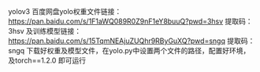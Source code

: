 yolov3
百度网盘yolo权重文件链接：https://pan.baidu.com/s/1F1aWQ089R0Z9nF1eY8buuQ?pwd=3hsv 
提取码：3hsv 
及训练模型链接：https://pan.baidu.com/s/15TqmNEAjuZUQhr9RByGuXQ?pwd=sngq 
提取码：sngq 
下载好权重及模型文件，在yolo.py中设置两个文件的路径，配置好环境，及torch==1.2.0 即可运行
